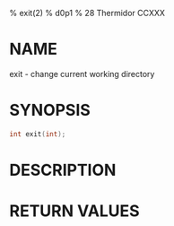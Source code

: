 % exit(2)
% d0p1
% 28 Thermidor CCXXX

# NAME

exit - change current working directory

# SYNOPSIS

```c
int exit(int);
```

# DESCRIPTION

# RETURN VALUES
